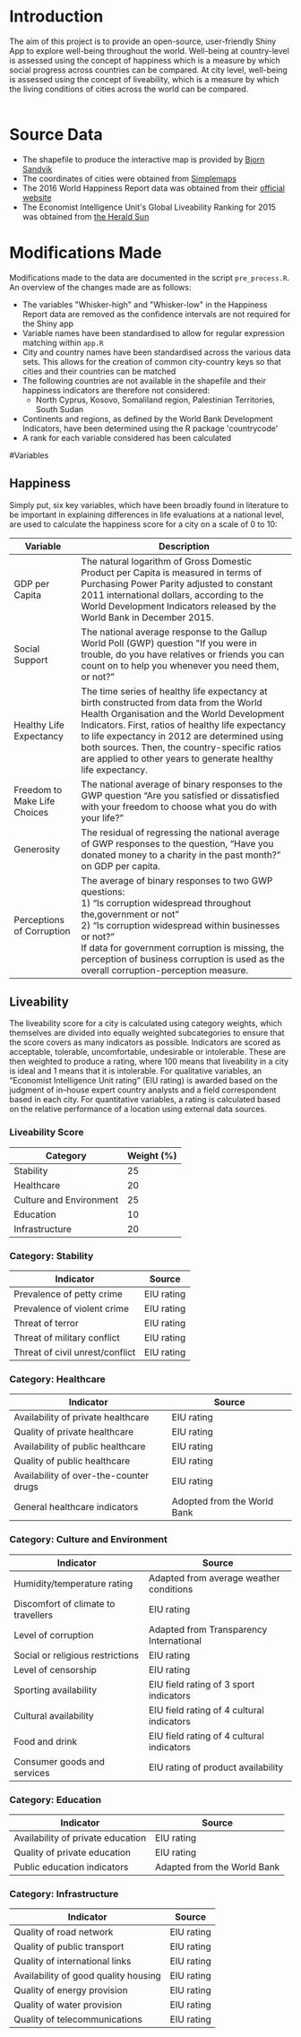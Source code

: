 # Introduction
The aim of this project is to provide an open-source, user-friendly Shiny App to explore well-being throughout the world. Well-being at country-level is assessed using the concept
of happiness which is a measure by which social progress across countries can be compared. At city level, well-being is assessed using the concept of liveability, which is a measure by which the  living conditions of cities 
across the world can be compared. <br><br>

# Source Data
* The shapefile to produce the interactive map is provided by [Bjorn Sandvik](http://thematicmapping.org/downloads/TM_WORLD_BORDERS-0.3.zip) <br>
* The coordinates of cities were obtained from [Simplemaps](http://simplemaps.com/static/demos/resources/world-cities/world_cities.csv) <br>
* The 2016 World Happiness Report data was obtained from their [official website](http://worldhappiness.report/wp-content/uploads/sites/2/2016/03/Online-data-for-chapter-2-whr-2016.xlsx) <br>
* The Economist Intelligence Unit's Global Liveability Ranking for 2015 was obtained from [the Herald Sun](http://media.heraldsun.com.au/files/liveability.pdf)

# Modifications Made
Modifications made to the data are documented in the script `pre_process.R`. An overview of the changes made are as follows: <br>
* The variables "Whisker-high" and "Whisker-low" in the Happiness Report data are removed as the confidence intervals are not required for the Shiny app <br>
* Variable names have been standardised to allow for regular expression matching within `app.R` <br>
* City and country names have been standardised across the various data sets. This allows for the creation of common city-country keys so that cities and their countries can be matched <br>
* The following countries are not available in the shapefile and their happiness indicators are therefore not considered:
	* North Cyprus, Kosovo, Somaliland region, Palestinian Territories, South Sudan <br>
* Continents and regions, as defined by the World Bank Development Indicators, have been determined using the R package 'countrycode' <br>
* A rank for each variable considered has been calculated

#Variables

## Happiness
Simply put, six key variables, which have been broadly found in literature to be important in explaining differences in life evaluations at a national level, are used to calculate
the happiness score for a city on a scale of 0 to 10: <br>

| Variable                     | Description                                                                                                                                                                                                                                                                                                                                                 |
|------------------------------|-------------------------------------------------------------------------------------------------------------------------------------------------------------------------------------------------------------------------------------------------------------------------------------------------------------------------------------------------------------|
| GDP per Capita               | The natural logarithm of Gross Domestic Product per Capita is measured in terms of Purchasing Power Parity adjusted to constant 2011 international dollars, according to the World Development Indicators released by the World Bank in December 2015.                                                                                                      |
| Social Support               | The national average response to the Gallup World Poll (GWP) question "If you were in trouble, do you have relatives or friends you can count on to help you whenever you need them, or not?”                                                                                                                                                              |
| Healthy Life Expectancy      | The time series of healthy life expectancy at birth constructed from data from the World Health Organisation and the World Development Indicators. First, ratios of healthy life expectancy to life expectancy in 2012 are determined using both sources. Then, the country-specific ratios are applied to other years to generate healthy life expectancy. |
| Freedom to Make Life Choices | The national average of binary responses to the GWP question “Are you satisfied or dissatisfied with your freedom to choose what you do with your life?”                                                                                                                                                                                                    |
| Generosity                   | The residual of regressing the national average of GWP responses to the question, “Have you donated money to a charity in the past month?” on GDP per capita.                                                                                                                                                                                               |
| Perceptions of Corruption    | The average of binary responses to two GWP questions: <br> 1) “Is corruption widespread throughout the,government or not” <br> 2) “Is corruption widespread within businesses or not?” <br> If data for government corruption is missing, the perception of business corruption is used as the overall corruption-perception measure.                                  |

## Liveability
The liveability score for a city is calculated using category weights, which themselves are divided into equally weighted subcategories to ensure that the score covers as many
indicators as possible. Indicators are scored as acceptable, tolerable, uncomfortable, undesirable or intolerable. These are then weighted to produce a rating, where 100 means that 
liveability in a city is ideal and 1 means that it is intolerable.
For qualitative variables, an “Economist Intelligence Unit rating” (EIU rating) is awarded based on the judgment of in–house expert country analysts and a field correspondent 
based in each city. For quantitative variables, a rating is calculated based on the relative performance of a location using external data sources.

### Liveability Score

| Category                  | Weight (%) |
|---------------------------|------------|
| Stability                 | 25         |
| Healthcare                | 20         |
| Culture and Environment   | 25         |
| Education                 | 10         |
| Infrastructure            | 20         |

### Category: Stability
| Indicator                       | Source     |
|---------------------------------|------------|
| Prevalence of petty crime       | EIU rating |
| Prevalence of violent crime     | EIU rating |
| Threat of terror                | EIU rating |
| Threat of military conflict     | EIU rating |
| Threat of civil unrest/conflict | EIU rating |

### Category: Healthcare
| Indicator                              | Source                      |
|----------------------------------------|-----------------------------|
| Availability of private healthcare     | EIU rating                  |
| Quality of private healthcare          | EIU rating                  |
| Availability of public healthcare      | EIU rating                  |
| Quality of public healthcare           | EIU rating                  |
| Availability of over-the-counter drugs | EIU rating                  |
| General healthcare indicators          | Adopted from the World Bank |

### Category: Culture and Environment
| Indicator                           | Source                                    |
|-------------------------------------|-------------------------------------------|
| Humidity/temperature rating         | Adapted from average weather conditions   |
| Discomfort of climate to travellers | EIU rating                                |
| Level of corruption                 | Adapted from Transparency International   |
| Social or religious restrictions    | EIU rating                                |
| Level of censorship                 | EIU rating                                |
| Sporting availability               | EIU field rating of 3 sport indicators    |
| Cultural availability               | EIU field rating of 4 cultural indicators |
| Food and drink                      | EIU field rating of 4 cultural indicators |
| Consumer goods and services         | EIU rating of product availability        |

### Category: Education
| Indicator                         | Source                      |
|-----------------------------------|-----------------------------|
| Availability of private education | EIU rating                  |
| Quality of private education      | EIU rating                  |
| Public education indicators       | Adapted from the World Bank |

### Category: Infrastructure
| Indicator                            | Source     |
|--------------------------------------|------------|
| Quality of road network              | EIU rating |
| Quality of public transport          | EIU rating |
| Quality of international links       | EIU rating |
| Availability of good quality housing | EIU rating |
| Quality of energy provision          | EIU rating |
| Quality of water provision           | EIU rating |
| Quality of telecommunications        | EIU rating |
